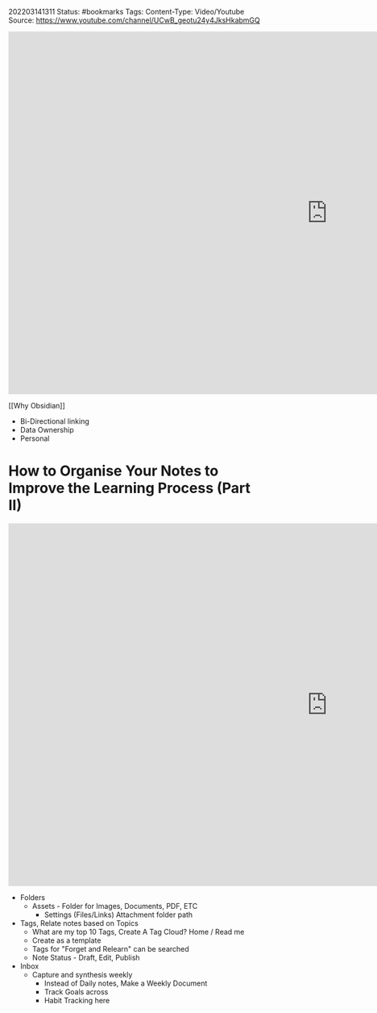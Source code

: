 202203141311
Status: #bookmarks
Tags:
Content-Type: Video/Youtube
Source: 	https://www.youtube.com/channel/UCwB_geotu24y4JksHkabmGQ

<iframe width="1266" height="719" src="https://www.youtube.com/embed/a0a98Ko8e3g" title="YouTube video player" frameborder="0" allow="accelerometer; autoplay; clipboard-write; encrypted-media; gyroscope; picture-in-picture" allowfullscreen></iframe>

[[Why Obsidian]]
- Bi-Directional linking
- Data Ownership
- Personal

# How to Organise Your Notes to Improve the Learning Process (Part II)

<iframe width="1266" height="719" src="https://www.youtube.com/embed/M7Iw7zmlY7A" title="YouTube video player" frameborder="0" allow="accelerometer; autoplay; clipboard-write; encrypted-media; gyroscope; picture-in-picture" allowfullscreen></iframe>

- Folders
	-	Assets - Folder for Images, Documents, PDF, ETC
		-	Settings (Files/Links) Attachment folder path
- Tags, Relate notes based on Topics
	- What are my top 10 Tags, Create A Tag Cloud? Home / Read me
	- Create as a template 
	- Tags for "Forget and Relearn" can be searched
	- Note Status - Draft, Edit, Publish
- Inbox
	- Capture and synthesis weekly
		- Instead of Daily notes, Make a Weekly Document
		- Track Goals across
		- Habit Tracking here